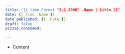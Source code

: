 ```yaml
---
title: "{{ time.Format "2.1.2006" .Name | title }}"
date: {{ time .Name }}
date_published: {{ .Date }}
draft: false
pizzas_consumed: 

---
```


- Content
